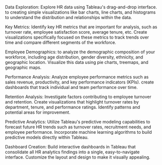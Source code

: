 Data Exploration: 
Explore  HR data using Tableau's drag-and-drop interface. to creating simple visualizations like bar charts, 
line charts, and histograms to understand the distribution and relationships within the data.

Key Metrics: 
Identify key HR metrics that are important for analysis, such as turnover rate, 
employee satisfaction score, average tenure, etc. Create visualizations specifically focused on these metrics to 
track trends over time and compare different segments of the workforce.

Employee Demographics: 
to analyze the demographic composition of your workforce, including age distribution,
gender diversity, ethnicity, and geographic location. Visualize this data using pie charts, treemaps, and geographic maps.

Performance Analysis: 
Analyze employee performance metrics such as sales revenue, productivity, 
and key performance indicators (KPIs).  create dashboards that track individual and team performance over time.

Retention Analysis: 
Investigate factors contributing to employee turnover and retention. 
Create visualizations that highlight turnover rates by department, tenure, and performance ratings. Identify patterns and 
potential areas for improvement.

Predictive Analytics: 
Utilize Tableau's predictive modeling capabilities to forecast future HR trends such as turnover rates, recruitment needs,
and employee performance. Incorporate machine learning algorithms to build predictive models directly within Tableau.

Dashboard Creation: 
Build interactive dashboards in Tableau that consolidate all HR analytics findings into a single, 
easy-to-navigate interface. Customize the layout and design to make it visually appealing.




